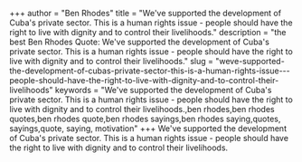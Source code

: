 +++
author = "Ben Rhodes"
title = "We've supported the development of Cuba's private sector. This is a human rights issue - people should have the right to live with dignity and to control their livelihoods."
description = "the best Ben Rhodes Quote: We've supported the development of Cuba's private sector. This is a human rights issue - people should have the right to live with dignity and to control their livelihoods."
slug = "weve-supported-the-development-of-cubas-private-sector-this-is-a-human-rights-issue---people-should-have-the-right-to-live-with-dignity-and-to-control-their-livelihoods"
keywords = "We've supported the development of Cuba's private sector. This is a human rights issue - people should have the right to live with dignity and to control their livelihoods.,ben rhodes,ben rhodes quotes,ben rhodes quote,ben rhodes sayings,ben rhodes saying,quotes, sayings,quote, saying, motivation"
+++
We've supported the development of Cuba's private sector. This is a human rights issue - people should have the right to live with dignity and to control their livelihoods.
